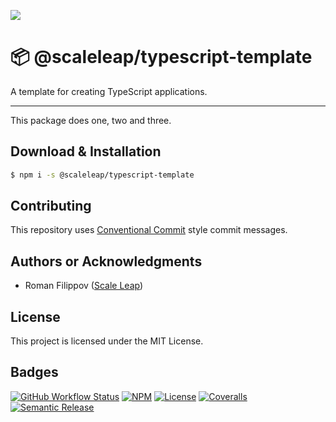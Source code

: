 ![](https://raw.githubusercontent.com/ScaleLeap/typescript-template/master/docs/assets/header.png)

📦 @scaleleap/typescript-template
===================================

A template for creating TypeScript applications.

---

This package does one, two and three.

## Download & Installation

```sh
$ npm i -s @scaleleap/typescript-template
```

## Contributing

This repository uses [Conventional Commit](https://www.conventionalcommits.org/) style commit messages.

## Authors or Acknowledgments

* Roman Filippov ([Scale Leap](https://www.scaleleap.com))

## License

This project is licensed under the MIT License.

## Badges

[![GitHub Workflow Status](https://img.shields.io/github/workflow/status/ScaleLeap/typescript-template/CI)](https://github.com/ScaleLeap/typescript-template/actions)
[![NPM](https://img.shields.io/npm/v/@scaleleap/typescript-template)](https://npm.im/@scaleleap/typescript-template)
[![License](https://img.shields.io/npm/l/@scaleleap/typescript-template)](./LICENSE)
[![Coveralls](https://img.shields.io/coveralls/github/scaleleap/typescript-template)](https://coveralls.io/github/ScaleLeap/typescript-template)
[![Semantic Release](https://img.shields.io/badge/%20%20%F0%9F%93%A6%F0%9F%9A%80-semantic--release-e10079.svg)](https://github.com/semantic-release/semantic-release)